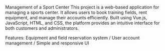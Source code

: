 Management of a Sport Center
This project is a web-based application for managing a sports center. 
It allows users to book training fields, rent equipment, and manage their accounts efficiently. Built using Vue.js, JavaScript, HTML, and CSS, the platform provides an intuitive interface for both customers and administrators.

Features:
Equipment and field reservation system / 
User account management / 
Simple and responsive UI
